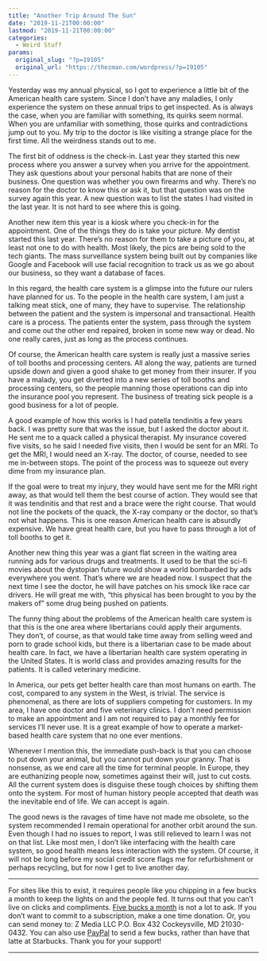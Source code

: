 ```yaml
---
title: "Another Trip Around The Sun"
date: "2019-11-21T00:00:00"
lastmod: "2019-11-21T00:00:00"
categories:
  - Weird Stuff
params:
  original_slug: "?p=19105"
  original_url: "https://thezman.com/wordpress/?p=19105"
---
```


Yesterday was my annual physical, so I got to experience a little bit of
the American health care system. Since I don’t have any maladies, I only
experience the system on these annual trips to get inspected. As is
always the case, when you are familiar with something, its quirks seem
normal. When you are unfamiliar with something, those quirks and
contradictions jump out to you. My trip to the doctor is like visiting a
strange place for the first time. All the weirdness stands out to me.

The first bit of oddness is the check-in. Last year they started this
new process where you answer a survey when you arrive for the
appointment. They ask questions about your personal habits that are none
of their business. One question was whether you own firearms and why.
There’s no reason for the doctor to know this or ask it, but that
question was on the survey again this year. A new question was to list
the states I had visited in the last year. It is not hard to see where
this is going.

Another new item this year is a kiosk where you check-in for the
appointment. One of the things they do is take your picture. My dentist
started this last year. There’s no reason for them to take a picture of
you, at least not one to do with health. Most likely, the pics are being
sold to the tech giants. The mass surveillance system being built out by
companies like Google and Facebook will use facial recognition to track
us as we go about our business, so they want a database of faces.

In this regard, the health care system is a glimpse into the future our
rulers have planned for us. To the people in the health care system, I
am just a talking meat stick, one of many, they have to supervise. The
relationship between the patient and the system is impersonal and
transactional. Health care is a process. The patients enter the system,
pass through the system and come out the other end repaired, broken in
some new way or dead. No one really cares, just as long as the process
continues.

Of course, the American health care system is really just a massive
series of toll booths and processing centers. All along the way,
patients are turned upside down and given a good shake to get money from
their insurer. If you have a malady, you get diverted into a new series
of toll booths and processing centers, so the people manning those
operations can dip into the insurance pool you represent. The business
of treating sick people is a good business for a lot of people.

A good example of how this works is I had patella tendinitis a few years
back. I was pretty sure that was the issue, but I asked the doctor about
it. He sent me to a quack called a physical therapist. My insurance
covered five visits, so he said I needed five visits, then I would be
sent for an MRI. To get the MRI, I would need an X-ray. The doctor, of
course, needed to see me in-between stops. The point of the process was
to squeeze out every dime from my insurance plan.

If the goal were to treat my injury, they would have sent me for the MRI
right away, as that would tell them the best course of action. They
would see that it was tendinitis and that rest and a brace were the
right course. That would not line the pockets of the quack, the X-ray
company or the doctor, so that’s not what happens. This is one reason
American health care is absurdly expensive. We have great health care,
but you have to pass through a lot of toll booths to get it.

Another new thing this year was a giant flat screen in the waiting area
running ads for various drugs and treatments. It used to be that the
sci-fi movies about the dystopian future would show a world bombarded by
ads everywhere you went. That’s where we are headed now. I suspect that
the next time I see the doctor, he will have patches on his smock like
race car drivers. He will great me with, “this physical has been brought
to you by the makers of” some drug being pushed on patients.

The funny thing about the problems of the American health care system is
that this is the one area where libertarians could apply their
arguments. They don’t, of course, as that would take time away from
selling weed and porn to grade school kids, but there is a libertarian
case to be made about health care. In fact, we have a libertarian health
care system operating in the United States. It is world class and
provides amazing results for the patients. It is called veterinary
medicine.

In America, our pets get better health care than most humans on earth.
The cost, compared to any system in the West, is trivial. The service is
phenomenal, as there are lots of suppliers competing for customers. In
my area, I have one doctor and five veterinary clinics. I don’t need
permission to make an appointment and I am not required to pay a monthly
fee for services I’ll never use. It is a great example of how to operate
a market-based health care system that no one ever mentions.

Whenever I mention this, the immediate push-back is that you can choose
to put down your animal, but you cannot put down your granny. That is
nonsense, as we end care all the time for terminal people. In Europe,
they are euthanizing people now, sometimes against their will, just to
cut costs. All the current system does is disguise these tough choices
by shifting them onto the system. For most of human history people
accepted that death was the inevitable end of life. We can accept is
again.

The good news is the ravages of time have not made me obsolete, so the
system recommended I remain operational for another orbit around the
sun. Even though I had no issues to report, I was still relieved to
learn I was not on that list. Like most men, I don’t like interfacing
with the health care system, so good health means less interaction with
the system. Of course, it will not be long before my social credit score
flags me for refurbishment or perhaps recycling, but for now I get to
live another day.

------------------------------------------------------------------------

For sites like this to exist, it requires people like you chipping in a
few bucks a month to keep the lights on and the people fed. It turns out
that you can’t live on clicks and compliments.
<a href="https://www.subscribestar.com/the-z-blog"
rel="noopener noreferrer" target="_blank">Five bucks a month</a> is not
a lot to ask. If you don’t want to commit to a subscription, make a one
time donation. Or, you can send money to: Z Media LLC P.O. Box 432
Cockeysville, MD 21030-0432. You can also use <a
href="https://www.paypal.com/cgi-bin/webscr?cmd=_s-xclick&amp;hosted_button_id=UDAS2Q8JYA6CN&amp;source=url"
rel="noopener noreferrer" target="_blank">PayPal</a> to send a few
bucks, rather than have that latte at Starbucks. Thank you for your
support!

------------------------------------------------------------------------
